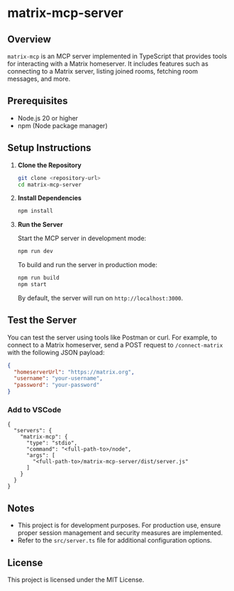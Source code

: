 # matrix-mcp-server

## Overview

`matrix-mcp` is an MCP server implemented in TypeScript that provides tools for interacting with a Matrix homeserver. It includes features such as connecting to a Matrix server, listing joined rooms, fetching room messages, and more.

## Prerequisites

- Node.js 20 or higher
- npm (Node package manager)

## Setup Instructions

1. **Clone the Repository**

   ```bash
   git clone <repository-url>
   cd matrix-mcp-server
   ```

2. **Install Dependencies**

   ```bash
   npm install
   ```

3. **Run the Server**

   Start the MCP server in development mode:

   ```bash
   npm run dev
   ```

   To build and run the server in production mode:

   ```bash
   npm run build
   npm start
   ```

   By default, the server will run on `http://localhost:3000`.

## Test the Server

You can test the server using tools like Postman or curl. For example, to connect to a Matrix homeserver, send a POST request to `/connect-matrix` with the following JSON payload:

```json
{
  "homeserverUrl": "https://matrix.org",
  "username": "your-username",
  "password": "your-password"
}
```

### Add to VSCode

```
{
  "servers": {
    "matrix-mcp": {
      "type": "stdio",
      "command": "<full-path-to>/node",
      "args": [
        "<full-path-to>/matrix-mcp-server/dist/server.js"
      ]
    }
  }
}
```

## Notes

- This project is for development purposes. For production use, ensure proper session management and security measures are implemented.
- Refer to the `src/server.ts` file for additional configuration options.

## License

This project is licensed under the MIT License.

